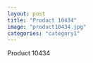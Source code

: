 ```yaml
---
layout: post
title: "Product 10434"
image: "product10434.jpg"
categories: "category1"
---
```

Product 10434
